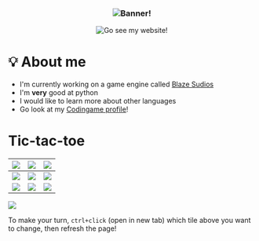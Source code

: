 <div align="center">
  <h3><img src="https://github.com/user-attachments/assets/6d30c6dc-451b-46d5-a88a-4b414a8e6bfa" alt="Banner!"></h3>

  <img src="https://badgen.net/static/-/Go%20see%20my%20website/?label=&icon=rss&scale=2" alt="Go see my website!" />
</div>

# 💡 About me
 - I'm currently working on a game engine called [Blaze Sudios](https://github.com/Tsunami014/Blaze-Sudio)
 - I'm **very** good at python
 - I would like to learn more about other languages
 - Go look at my [Codingame profile](https://www.codingame.com/profile/658075e0ba9b9b722ef519d0010b39fc9069326)!

# Tic-tac-toe
| [![](https://tsunami014.pythonanywhere.com/0/0/img.png)](https://tsunami014.pythonanywhere.com/0/0/flip) | [![](https://tsunami014.pythonanywhere.com/1/0/img.png)](https://tsunami014.pythonanywhere.com/1/0/flip) | [![](https://tsunami014.pythonanywhere.com/2/0/img.png)](https://tsunami014.pythonanywhere.com/2/0/flip) |
|-----|-----|-----|
| [![](https://tsunami014.pythonanywhere.com/0/1/img.png)](https://tsunami014.pythonanywhere.com/0/1/flip) | [![](https://tsunami014.pythonanywhere.com/1/1/img.png)](https://tsunami014.pythonanywhere.com/1/1/flip) | [![](https://tsunami014.pythonanywhere.com/2/1/img.png)](https://tsunami014.pythonanywhere.com/2/1/flip) |
| [![](https://tsunami014.pythonanywhere.com/0/2/img.png)](https://tsunami014.pythonanywhere.com/0/2/flip) | [![](https://tsunami014.pythonanywhere.com/1/2/img.png)](https://tsunami014.pythonanywhere.com/1/2/flip) | [![](https://tsunami014.pythonanywhere.com/2/2/img.png)](https://tsunami014.pythonanywhere.com/2/2/flip) |

[![](https://tsunami014.pythonanywhere.com/turn.png)]()

To make your turn, `ctrl+click` (open in new tab) which tile above you want to change, then refresh the page!

<!--
**Tsunami014/Tsunami014** is a ✨ _special_ ✨ repository because its `README.md` (this file) appears on your GitHub profile.

Here are some ideas to get you started:

- 🔭 I’m currently working on ...
- 🌱 I’m currently learning ...
- 👯 I’m looking to collaborate on ...
- 🤔 I’m looking for help with ...
- 💬 Ask me about ...
- 📫 How to reach me: ...
- 😄 Pronouns: ...
- ⚡ Fun fact: ...
-->
